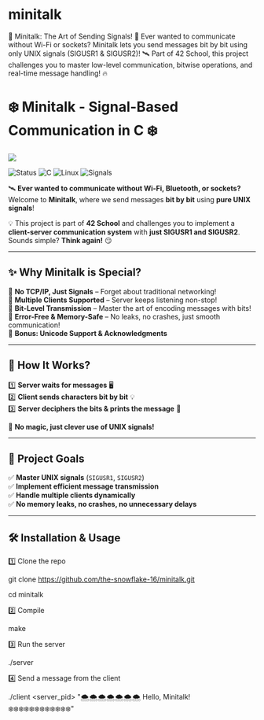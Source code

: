 # minitalk
🚀 Minitalk: The Art of Sending Signals! 🌟 Ever wanted to communicate without Wi-Fi or sockets? Minitalk lets you send messages bit by bit using only UNIX signals (SIGUSR1 &amp; SIGUSR2)! 🛰️ Part of 42 School, this project challenges you to master low-level communication, bitwise operations, and real-time message handling! 🔥

# ❄️ Minitalk - Signal-Based Communication in C ❄️

<img src="https://capsule-render.vercel.app/api?type=wave&color=gradient&height=150&section=header&text=Minitalk%20Project&fontSize=30&desc=Let%20it%20snow!%20❄️&descAlign=70"/>

![Status](https://img.shields.io/badge/Status-In%20Progress-blue?style=for-the-badge)
![C](https://img.shields.io/badge/C-00599C?style=for-the-badge&logo=c&logoColor=white)
![Linux](https://img.shields.io/badge/Linux-FCC624?style=for-the-badge&logo=linux&logoColor=black)
![Signals](https://img.shields.io/badge/Signals-SIGUSR1/SIGUSR2-red?style=for-the-badge)



🛰️ **Ever wanted to communicate without Wi-Fi, Bluetooth, or sockets?**  
Welcome to **Minitalk**, where we send messages **bit by bit** using **pure UNIX signals**!  

💡 This project is part of **42 School** and challenges you to implement a **client-server communication system** with **just SIGUSR1 and SIGUSR2**. Sounds simple? **Think again!** 😏  

---

## ✨ **Why Minitalk is Special?**  
🔹 **No TCP/IP, Just Signals** – Forget about traditional networking!  
🔹 **Multiple Clients Supported** – Server keeps listening non-stop!  
🔹 **Bit-Level Transmission** – Master the art of encoding messages with bits!  
🔹 **Error-Free & Memory-Safe** – No leaks, no crashes, just smooth communication!  
🔹 **Bonus: Unicode Support & Acknowledgments**  

---

## 📡 **How It Works?**  
1️⃣ **Server waits for messages** 🖥️  
2️⃣ **Client sends characters bit by bit** 💡  
3️⃣ **Server deciphers the bits & prints the message** 📝  

🔧 **No magic, just clever use of UNIX signals!**  

---

## 🎯 **Project Goals**  
✅ **Master UNIX signals** (`SIGUSR1`, `SIGUSR2`)  
✅ **Implement efficient message transmission**  
✅ **Handle multiple clients dynamically**  
✅ **No memory leaks, no crashes, no unnecessary delays**  

---



## 🛠️ **Installation & Usage**  
1️⃣ Clone the repo

git clone https://github.com/the-snowflake-16/minitalk.git

cd minitalk

2️⃣ Compile

make

3️⃣ Run the server

./server

4️⃣ Send a message from the client

./client <server_pid> "🌨️🌨️🌨️🌨️🌨️🌨️🌨️ Hello, Minitalk! ❄️❄️❄️❄️❄️❄️❄️❄️❄️❄️❄️❄️"
